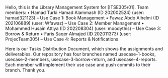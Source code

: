 Hello, this is the Library Management System for [ITSE305/01].
Team members:
• Hamad Turki Hamad Alammash (ID 202002524) (user: hamad321123) – Use Case 1: Book Management 
• Fawaz Abdo Alhelmi (ID 202106889) (user: Wfawaz) – Use Case 2: Member Management
• Mohammed Husain Attiya  (ID 202208304) (user: moodythis) – Use Case 3: Borrow & Return
• Faris Saqer Almajed (ID 202011373) (user: ProjecTeam305) – Use Case 4: Reports & Notifications

Here is our Tasks Distribution Document, which shows the assignments and deliverables.
Our repository has four branches named usecase-1-books, usecase-2-members, usecase-3-borrow-return, and usecase-4-reports.
Each member will implement their use case and push commits to their branch.
Thank you.
